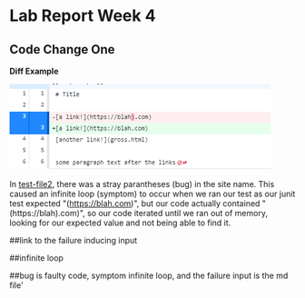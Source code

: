 # Lab Report Week 4

## Code Change One
**Diff Example**

![Diff Image](StrayParantheses.PNG)

In [test-file2](https://github.com/rafegers0n/cse15l-lab-reports/edit/main/test-file2.md), there was a stray parantheses (bug) in the site name. This caused an infinite loop (symptom) to occur when we ran our test as our junit test expected "(https://blah.com)", but our code actually contained "(https://blah).com)", so our code iterated until we ran out of memory, looking for our expected value and not being able to find it.

##link to the failure inducing input

##infinite loop

##bug is faulty code, symptom infinite loop, and the failure input is the md file'
